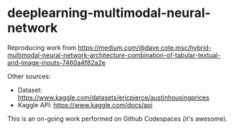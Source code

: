 # deeplearning-multimodal-neural-network
Reproducing work from https://medium.com/@dave.cote.msc/hybrid-multimodal-neural-network-architecture-combination-of-tabular-textual-and-image-inputs-7460a4f82a2e

Other sources: 
- Dataset: https://www.kaggle.com/datasets/ericpierce/austinhousingprices
- Kaggle API: https://www.kaggle.com/docs/api

This is an on-going work performed on Github Codespaces (it's awesome).